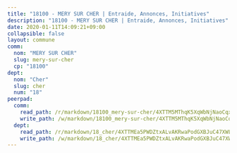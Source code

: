 ```yaml
---
title: "18100 - MERY SUR CHER | Entraide, Annonces, Initiatives"
description: "18100 - MERY SUR CHER | Entraide, Annonces, Initiatives"
date: 2020-01-11T14:09:21+09:00
collapsible: false
layout: commune
comm:
  nom: "MERY SUR CHER"
  slug: mery-sur-cher
  cp: "18100"
dept:
  nom: "Cher"
  slug: cher
  num: "18"
peerpad:
  comm:
    read_path: /r/markdown/18100_mery-sur-cher/4XTTM5MThqK5XqWbNjNaoCqxvok5Q5JM39ExctB8hvGyNmArG
    write_path: /w/markdown/18100_mery-sur-cher/4XTTM5MThqK5XqWbNjNaoCqxvok5Q5JM39ExctB8hvGyNmArG-K3TgV4LHuGXVcYw9QfRTX7HBSx4f9hcAME7YPMkTxhFixy7BCNaiAa8fN4qAfNxWcyyBt8Hso6soj8mVmUKgJKF1F9WC1eqEQ7W3HYV7vZsMrEmnf1AVx9ZkkjK4cpvyR1sajTFi
  dept:
    read_path: /r/markdown/18_cher/4XTTMEa5PWDZtxALvAKRwaPodGXBJuC47XWLMLZ5hCaMSik3w
    write_path: /w/markdown/18_cher/4XTTMEa5PWDZtxALvAKRwaPodGXBJuC47XWLMLZ5hCaMSik3w-K3TgTvT6tiupPRTeoV2zMggT6E77BmY6Zeeqwk1pvv6Bfo4GHKoyLD2hQDLMcNajnfixB5aDgngmFZba1jsFtXhXJhkZaMz5Fno5UjuUU6mkQFXv9cWu6FJLmGRziLMtgTSufDeD
---
```


